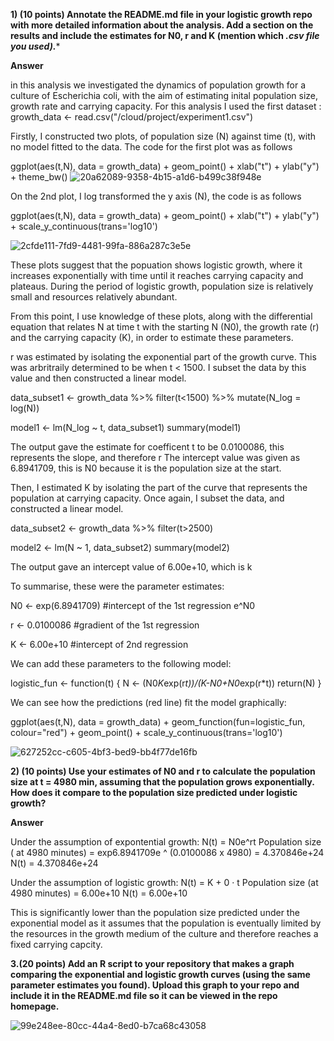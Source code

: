 **1) (10 points) Annotate the README.md file in your logistic growth repo with more detailed information about the analysis. Add a section on the results and include the estimates for N0, r and K (mention which *.csv file you used).****
   
**Answer** 

in this analysis we investigated the dynamics of population growth for a culture of Escherichia coli, with the aim of estimating inital population size, growth rate and carrying capacity.
For this analysis I used the first dataset : growth_data <- read.csv("/cloud/project/experiment1.csv")

Firstly, I constructed two plots, of population size (N) against time (t), with no model fitted to the data. The code for the first plot was as follows

ggplot(aes(t,N), data = growth_data) +
  geom_point() +
   xlab("t") +
   ylab("y") +
  theme_bw()
![20a62089-9358-4b15-a1d6-b499c38f948e](https://github.com/anonymoose2/logistic_growth/assets/150136026/979611e5-46c2-4e4d-89a5-b37f2538c1f3)

On the 2nd plot, I log transformed the y axis (N), the code is as follows

ggplot(aes(t,N), data = growth_data) +
  geom_point() +
  xlab("t") +
  ylab("y") +
  scale_y_continuous(trans='log10')

![2cfde111-7fd9-4481-99fa-886a287c3e5e](https://github.com/anonymoose2/logistic_growth/assets/150136026/8b11a87f-6bfb-4092-bd19-68ea217239b7)

These plots suggest that the popuation shows logistic growth, where it increases exponentially with time until it reaches carrying capacity and plateaus. During the period of logistic growth, population size is relatively small and resources relatively abundant.

From this point, I use knowledge of these plots, along with the differential equation that relates N at time t with the starting N (N0), the growth rate (r) and the carrying capacity (K), in order to estimate these parameters.

r was estimated by isolating the exponential part of the growth curve. This was arbritraily determined to be when t < 1500. I subset the data by this value and then constructed a linear model.

data_subset1 <- growth_data %>% filter(t<1500) %>% mutate(N_log = log(N))

model1 <- lm(N_log ~ t, data_subset1)
summary(model1)

The output gave the estimate for coefficent t to be 0.0100086, this represents the slope, and therefore r
The intercept value was given as 6.8941709, this is N0 because it is the population size at the start.

Then, I estimated K by isolating the part of the curve that represents the population at carrying capacity. Once again, I subset the data, and constructed a linear model.

data_subset2 <- growth_data %>% filter(t>2500)

model2 <- lm(N ~ 1, data_subset2)
summary(model2)

The output gave an intercept value of 6.00e+10, which is k

To summarise, these were the parameter estimates:

N0 <- exp(6.8941709) #intercept of the 1st regression e^N0

r <- 0.0100086 #gradient of the 1st regression

K <- 6.00e+10 #intercept of 2nd regression

We can add these parameters to the following model:


logistic_fun <- function(t) {
   N <- (N0*K*exp(r*t))/(K-N0+N0*exp(r*t))
   return(N)
  }

We can see how the predictions (red line) fit the model graphically:

ggplot(aes(t,N), data = growth_data) +
  geom_function(fun=logistic_fun, colour="red") +
  geom_point() +
  scale_y_continuous(trans='log10')

![627252cc-c605-4bf3-bed9-bb4f77de16fb](https://github.com/anonymoose2/logistic_growth/assets/150136026/652d1bc4-3dfb-4781-86c1-f86eaef39a68)



**2) (10 points) Use your estimates of N0 and r to calculate the population
size at t = 4980 min, assuming that the population grows exponentially.
How does it compare to the population size predicted under logistic
growth?**

**Answer**

Under the assumption of expontential growth:
N(t) = N0e^rt
Population size ( at 4980 minutes) = exp6.8941709e ^ (0.0100086 x 4980) = 4.370846e+24
N(t) = 4.370846e+24

Under the assumption of logistic growth:
N(t) = K + 0 · t 
Population size (at 4980 minutes) = 6.00e+10 
N(t) = 6.00e+10

This is significantly lower than the population size predicted under the exponential model as it assumes that the population is eventually  limited by the resources in the growth medium of the culture and therefore reaches a fixed carrying capcity. 

**3.(20 points) Add an R script to your repository that makes a graph
comparing the exponential and logistic growth curves (using the same
parameter estimates you found). Upload this graph to your repo and
include it in the README.md file so it can be viewed in the repo
homepage.**

![99e248ee-80cc-44a4-8ed0-b7ca68c43058](https://github.com/anonymoose2/logistic_growth/assets/150136026/f0298c5d-08e0-45fc-9536-138e6e6b22f6)


